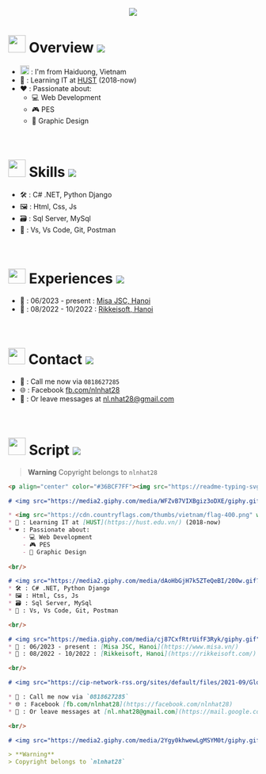 <p align="center" color="#36BCF7FF"><img src="https://readme-typing-svg.herokuapp.com?lines=Hi+everyone;I'm+Nguyen+Long+Nhat;I'm+a+MISA+Fresher+Web;I'm+a+Web 05's Member"></p>

# <img src="https://media2.giphy.com/media/WFZvB7VIXBgiz3oDXE/giphy.gif" width="35px" height="35px"> Overview <img src="https://user-images.githubusercontent.com/73097560/115834477-dbab4500-a447-11eb-908a-139a6edaec5c.gif">

* <img src="https://cdn.countryflags.com/thumbs/vietnam/flag-400.png" width="18px"> : I'm from Haiduong, Vietnam
* 🎒 : Learning IT at [HUST](https://hust.edu.vn/) (2018-now)
* ❤️ : Passionate about:
    - 💻 Web Development
    - 🎮 PES
    - 🎨 Graphic Design
    
<br/>

# <img src="https://media2.giphy.com/media/dAoHbGjH7k5ZTeQeBI/200w.gif?cid=6c09b952hvbsqokzntqfjd5f0gqpxblslsm3ahi6je9l0qqb&ep=v1_gifs_search&rid=200w.gif&ct=s" width="35px" height="35px"> Skills <img src="https://user-images.githubusercontent.com/73097560/115834477-dbab4500-a447-11eb-908a-139a6edaec5c.gif">
* 🛠️ : C# .NET, Python Django 
* 🖼️ : Html, Css, Js
* 🗃️ : Sql Server, MySql
* 🔧 : Vs, Vs Code, Git, Postman

<br/>

# <img src="https://media.giphy.com/media/cj87CxfRtrUifF3Ryk/giphy.gif" width="35px" height="30px"> Experiences <img src="https://user-images.githubusercontent.com/73097560/115834477-dbab4500-a447-11eb-908a-139a6edaec5c.gif">
* 🏨 : 06/2023 - present : [Misa JSC, Hanoi](https://www.misa.vn/)
* 🏬 : 08/2022 - 10/2022 : [Rikkeisoft, Hanoi](https://rikkeisoft.com/)

<br/>

# <img src="https://cip-network-rss.org/sites/default/files/2021-09/Globe_CIP_0.gif" width="34px" height="33px"> Contact <img src="https://user-images.githubusercontent.com/73097560/115834477-dbab4500-a447-11eb-908a-139a6edaec5c.gif">

* 📱 : Call me now via `0818627285`
* 🌐 : Facebook [fb.com/nlnhat28](https://facebook.com/nlnhat28)
* 📧 : Or leave messages at [nl.nhat28@gmail.com](https://mail.google.com/mail/u/1/#inbox?compose=CllgCKCBjtvwGvqLZhmbXgnhfWnmmksJpgLSrfVZNsJrgtQKJTbJbbJmnjjHhbKHHMRRjnWLNnq)

<br/>

# <img src="https://media2.giphy.com/media/2Ygy0khwewLgMSYM0t/giphy.gif?cid=6c09b9525r6vbczrrnrodfo7jq9agijtcg8e808uj10j8lr5&ep=v1_stickers_related&rid=giphy.gif&ct=s" width="35px" height="35px"> Script <img src="https://user-images.githubusercontent.com/73097560/115834477-dbab4500-a447-11eb-908a-139a6edaec5c.gif">

> **Warning**
> Copyright belongs to `nlnhat28`
```md
<p align="center" color="#36BCF7FF"><img src="https://readme-typing-svg.herokuapp.com?lines=Hi+everyone;I'm+Nguyen+Long+Nhat;I'm+a+MISA+Fresher+Web;I'm+a+Web 05's Member"></p>

# <img src="https://media2.giphy.com/media/WFZvB7VIXBgiz3oDXE/giphy.gif" width="35px" height="35px"> Overview <img src="https://user-images.githubusercontent.com/73097560/115834477-dbab4500-a447-11eb-908a-139a6edaec5c.gif">

* <img src="https://cdn.countryflags.com/thumbs/vietnam/flag-400.png" width="18px"> : I'm from Haiduong, Vietnam
* 🎒 : Learning IT at [HUST](https://hust.edu.vn/) (2018-now)
* ❤️ : Passionate about:
    - 💻 Web Development
    - 🎮 PES
    - 🎨 Graphic Design
    
<br/>

# <img src="https://media2.giphy.com/media/dAoHbGjH7k5ZTeQeBI/200w.gif?cid=6c09b952hvbsqokzntqfjd5f0gqpxblslsm3ahi6je9l0qqb&ep=v1_gifs_search&rid=200w.gif&ct=s" width="35px" height="35px"> Skills <img src="https://user-images.githubusercontent.com/73097560/115834477-dbab4500-a447-11eb-908a-139a6edaec5c.gif">
* 🛠️ : C# .NET, Python Django 
* 🖼️ : Html, Css, Js
* 🗃️ : Sql Server, MySql
* 🔧 : Vs, Vs Code, Git, Postman

<br/>

# <img src="https://media.giphy.com/media/cj87CxfRtrUifF3Ryk/giphy.gif" width="35px" height="30px"> Experiences <img src="https://user-images.githubusercontent.com/73097560/115834477-dbab4500-a447-11eb-908a-139a6edaec5c.gif">
* 🏨 : 06/2023 - present : [Misa JSC, Hanoi](https://www.misa.vn/)
* 🏬 : 08/2022 - 10/2022 : [Rikkeisoft, Hanoi](https://rikkeisoft.com/)

<br/>

# <img src="https://cip-network-rss.org/sites/default/files/2021-09/Globe_CIP_0.gif" width="34px" height="33px"> Contact <img src="https://user-images.githubusercontent.com/73097560/115834477-dbab4500-a447-11eb-908a-139a6edaec5c.gif">

* 📱 : Call me now via `0818627285`
* 🌐 : Facebook [fb.com/nlnhat28](https://facebook.com/nlnhat28)
* 📧 : Or leave messages at [nl.nhat28@gmail.com](https://mail.google.com/mail/u/1/#inbox?compose=CllgCKCBjtvwGvqLZhmbXgnhfWnmmksJpgLSrfVZNsJrgtQKJTbJbbJmnjjHhbKHHMRRjnWLNnq)

<br/>

# <img src="https://media2.giphy.com/media/2Ygy0khwewLgMSYM0t/giphy.gif?cid=6c09b9525r6vbczrrnrodfo7jq9agijtcg8e808uj10j8lr5&ep=v1_stickers_related&rid=giphy.gif&ct=s" width="35px" height="35px"> Script <img src="https://user-images.githubusercontent.com/73097560/115834477-dbab4500-a447-11eb-908a-139a6edaec5c.gif">

> **Warning**
> Copyright belongs to `nlnhat28`
```
